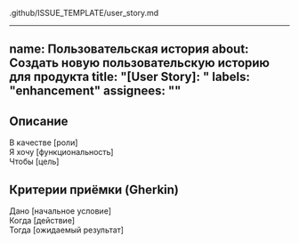 .github/ISSUE_TEMPLATE/user_story.md

---
name: Пользовательская история
about: Создать новую пользовательскую историю для продукта
title: "[User Story]: "
labels: "enhancement"
assignees: ""
---

## Описание  
В качестве [роли]  
Я хочу [функциональность]  
Чтобы [цель]  

## Критерии приёмки (Gherkin)  
Дано [начальное условие]  
Когда [действие]  
Тогда [ожидаемый результат]  
